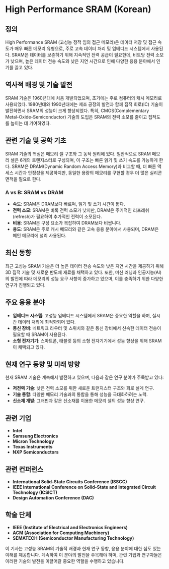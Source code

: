 # High Performance SRAM (Korean)

## 정의
High Performance SRAM (고성능 정적 임의 접근 메모리)은 데이터 저장 및 접근 속도가 매우 빠른 메모리 유형으로, 주로 고속 데이터 처리 및 임베디드 시스템에서 사용된다. SRAM은 데이터를 보존하기 위해 지속적인 전력 공급이 필요한데, 비트당 전력 소모가 낮으며, 높은 데이터 전송 속도와 낮은 지연 시간으로 인해 다양한 응용 분야에서 인기를 끌고 있다.

## 역사적 배경 및 기술 발전
SRAM 기술은 1960년대에 처음 개발되었으며, 초기에는 주로 컴퓨터의 캐시 메모리로 사용되었다. 1980년대와 1990년대에는 제조 공정의 발전과 함께 집적 회로(IC) 기술이 발전하면서 SRAM의 성능이 크게 향상되었다. 특히, CMOS(Complementary Metal-Oxide-Semiconductor) 기술의 도입은 SRAM의 전력 소모를 줄이고 집적도를 높이는 데 기여하였다.

## 관련 기술 및 공학 기초
SRAM 기술의 핵심은 메모리 셀 구조와 그 동작 원리에 있다. 일반적으로 SRAM 메모리 셀은 6개의 트랜지스터로 구성되며, 이 구조는 빠른 읽기 및 쓰기 속도를 가능하게 한다. SRAM은 DRAM(Dynamic Random Access Memory)과 비교할 때, 더 빠른 액세스 시간과 안정성을 제공하지만, 동일한 용량의 메모리를 구현할 경우 더 많은 실리콘 면적을 필요로 한다.

### A vs B: SRAM vs DRAM
- **속도**: SRAM은 DRAM보다 빠르며, 읽기 및 쓰기 시간이 짧다.
- **전력 소모**: SRAM은 비록 전력 소모가 낮지만, DRAM은 주기적인 리프레쉬(refresh)가 필요하여 추가적인 전력이 소모된다.
- **비용**: SRAM은 구성 요소가 복잡하여 DRAM보다 비쌉니다.
- **용도**: SRAM은 주로 캐시 메모리와 같은 고속 응용 분야에서 사용되며, DRAM은 메인 메모리에 널리 사용된다.

## 최신 동향
최근 고성능 SRAM 기술은 더 높은 데이터 전송 속도와 낮은 지연 시간을 제공하기 위해 3D 집적 기술 및 새로운 반도체 재료를 채택하고 있다. 또한, 머신 러닝과 인공지능(AI)의 발전에 따라 메모리의 성능 요구 사항이 증가하고 있으며, 이를 충족하기 위한 다양한 연구가 진행되고 있다.

## 주요 응용 분야
- **임베디드 시스템**: 고성능 임베디드 시스템에서 SRAM은 중요한 역할을 하며, 실시간 데이터 처리에 최적화되어 있다.
- **통신 장비**: 네트워크 라우터 및 스위치와 같은 통신 장비에서 신속한 데이터 전송이 필요할 때 SRAM이 사용된다.
- **소형 전자기기**: 스마트폰, 태블릿 등의 소형 전자기기에서 성능 향상을 위해 SRAM이 채택되고 있다.

## 현재 연구 동향 및 미래 방향
현재 SRAM 기술은 계속해서 발전하고 있으며, 다음과 같은 연구 분야가 주목받고 있다:
- **저전력 기술**: 낮은 전력 소모를 위한 새로운 트랜지스터 구조와 회로 설계 연구.
- **기술 통합**: 다양한 메모리 기술과의 통합을 통해 성능을 극대화하려는 노력.
- **신소재 개발**: 그래핀과 같은 신소재를 이용한 메모리 셀의 성능 향상 연구.

## 관련 기업
- **Intel**
- **Samsung Electronics**
- **Micron Technology**
- **Texas Instruments**
- **NXP Semiconductors**

## 관련 컨퍼런스
- **International Solid-State Circuits Conference (ISSCC)**
- **IEEE International Conference on Solid-State and Integrated Circuit Technology (ICSICT)**
- **Design Automation Conference (DAC)**

## 학술 단체
- **IEEE (Institute of Electrical and Electronics Engineers)**
- **ACM (Association for Computing Machinery)**
- **SEMATECH (Semiconductor Manufacturing Technology)**

이 기사는 고성능 SRAM의 기술적 배경과 현재 연구 동향, 응용 분야에 대한 심도 있는 이해를 제공합니다. 계속하여 이 분야의 발전을 주목해야 하며, 관련 기업과 연구자들은 이러한 기술의 발전을 이끌어갈 중요한 역할을 수행하고 있습니다.